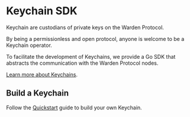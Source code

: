 # Keychain SDK

Keychain are custodians of private keys on the Warden Protocol.

By being a permissionless and open protocol, anyone is welcome to be a
Keychain operator.

To facilitate the development of Keychains, we provide a Go SDK that abstracts
the communication with the Warden Protocol nodes.

[Learn more about Keychains](/learn/keychains).


## Build a Keychain

Follow the [Quickstart](./quickstart) guide to build your own Keychain.
